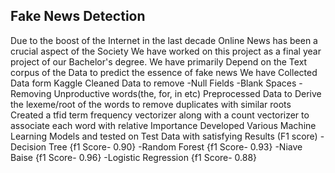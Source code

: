## Fake News Detection ##
Due to the boost of the Internet in the last decade Online News has been a crucial aspect of the Society
We have worked on this project as a final year project of our Bachelor's degree.
We have primarily Depend on the Text corpus of the Data to predict the essence of fake news 
We have Collected Data form Kaggle
Cleaned Data to remove
  -Null Fields
  -Blank Spaces
  -Removing Unproductive words(the, for, in etc)
Preprocessed Data to Derive the lexeme/root of the words to remove duplicates with similar roots
Created a tfid term frequency vectorizer along with a count vectorizer to associate each word with relative Importance
Developed Various Machine Learning Models and tested on Test Data with satisfying Results (F1 score)
  -Decision Tree           {f1 Score- 0.90}
  -Random Forest           {f1 Score- 0.93}
  -Niave Baise             {f1 Score- 0.96}
  -Logistic Regression     {f1 Score- 0.88}
  
